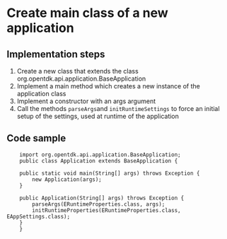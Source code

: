 # Create main class of a new application

## Implementation steps
1. Create a new class that extends the class org.opentdk.api.application.BaseApplication
2. Implement a main method which creates a new instance of the application class
3. Implement a constructor with an args argument
4. Call the methods `parseArgs`and `initRuntimeSettings` to force an initial setup of the settings, used at runtime of the application

## Code sample
```
    import org.opentdk.api.application.BaseApplication;
    public class Application extends BaseApplication {

	public static void main(String[] args) throws Exception {
		new Application(args);
	}
	
	public Application(String[] args) throws Exception {
		parseArgs(ERuntimeProperties.class, args);
		initRuntimeProperties(ERuntimeProperties.class, EAppSettings.class);
	}
    }
```

